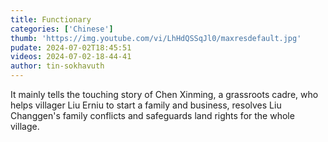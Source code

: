 ```yaml
---
title: Functionary
categories: ['Chinese']
thumb: 'https://img.youtube.com/vi/LhHdQSSqJl0/maxresdefault.jpg'
pudate: 2024-07-02T18:45:51
videos: 2024-07-02-18-44-41
author: tin-sokhavuth
---
```

It mainly tells the touching story of Chen Xinming, a grassroots cadre, who helps villager Liu Erniu to start a family and business, resolves Liu Changgen's family conflicts and safeguards land rights for the whole village.